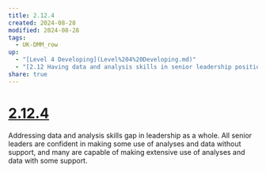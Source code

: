 ```yaml
---
title: 2.12.4
created: 2024-08-28
modified: 2024-08-28
tags:
  - UK-DMM_row
up:
  - "[Level 4 Developing](Level%204%20Developing.md)"
  - "[2.12 Having data and analysis skills in senior leadership positions](2.12%20Having%20data%20and%20analysis%20skills%20in%20senior%20leadership%20positions.md)"
share: true
---
```

# [2.12.4](2.12.4.md)

Addressing data and analysis skills gap in leadership as a whole. All senior leaders are confident in making some use of analyses and data without support, and many are capable of making extensive use of analyses and data with some support.
